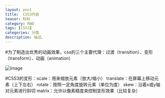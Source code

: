 ```yaml
---
layout: post
title:  CSS3内容
teaser: 科科
category: RWD
tags: [CSS3]
categories: 分类
description: 描述。
---
```



#为了制造出优秀的动画效果，css的三个主要代理：过渡（transition）、变形（transform）、动画（animation）

![image](https://debbie925.github.io/img/CSS.jpg)


#CSS3的变形：scale：用来缩放元素（放大/缩小）
translate：在屏幕上移动元素（上下左右）
rotate：按照一定角度旋转元素（单位为度）
skew：沿着x或y轴对元素进行斜切
matrix：允许以像素精度来控制变形效果（比较复杂）
